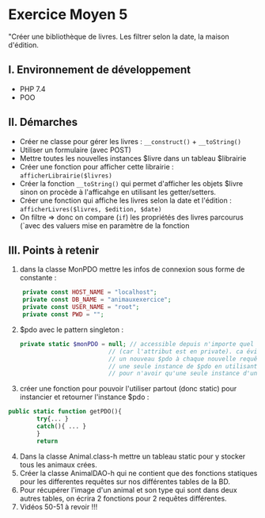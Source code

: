 # Exercice Moyen 5

"Créer une bibliothèque de livres. Les filtrer selon la date, la maison d'édition.

## I. Environnement de développement

* PHP 7.4
* POO

## II. Démarches
- Créer ne classe pour gérer les livres : `__construct()` + `__toString()`
- Utiliser un formulaire (avec POST)
- Mettre toutes les nouvelles instances $livre dans un tableau $librairie
- Créer une fonction pour afficher cette librairie : ` afficherLibrairie($livres) `
- Créer la fonction `__toString()` qui permet d'afficher les objets $livre sinon on procède à l'afficahge en utilisant les getter/setters.
- Créer une fonction qui affiche les livres selon la date et l'édition : `afficherLivres($livres, $edition, $date)`
- On filtre => donc on compare (`if`) les propriétés des livres parcourus (`avec des valuers mise en paramètre de la fonction

## III. Points à retenir
 
1. dans la classe MonPDO mettre les infos de connexion sous forme de constante :
```php
    private const HOST_NAME = "localhost";
    private const DB_NAME = "animauxexercice";
    private const USER_NAME = "root";
    private const PWD = "";
```
2. $pdo avec le pattern singleton :
   ```php
   private static $monPDO = null; // accessible depuis n'importe quel objet de la classe 
                            // (car l'attribut est en private). ca évite de generer 
                            // un nouveau $pdo à chaque nouvelle requête.  On conserve 
                            // une seule instance de $pdo en utilisant le pattern singleton 
                            // pour n'avoir qu'une seule instance d'une classe.
    ```

3. créer une fonction pour pouvoir l'utiliser partout (donc static) pour instancier et retourner l'instance $pdo :
```php
public static function getPDO(){
        try{... }
        catch(){ ... }
        }
        return 
```
4. Dans la classe Animal.class-h mettre un tableau static pour y stocker tous les animaux crées.
5. Créer la classe AnimalDAO-h qui ne contient que des fonctions statiques pour les differentes requêtes sur nos différentes tables de la BD.
6. Pour récupérer l'image d'un animal et son type qui sont dans deux autres tables, on écrira 2 fonctions pour 2 requêtes différentes.
7. Vidéos 50-51 à revoir !!!